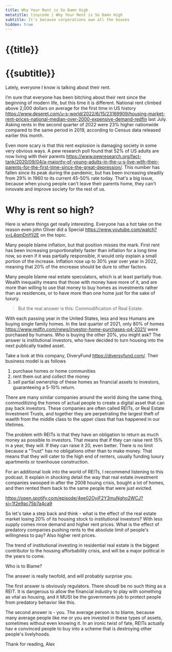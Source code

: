 ```yaml
---
title: Why Your Rent is So Damn High
metatitle: tinycode | Why Your Rent is So Damn High
subtitle: It's because corporations own all the houses
hidden: true
---
```


# {{title}}
# {{subtitle}}

Lately, everyone I know is talking about their rent.   

I’m sure that everyone has been bitching about their rent since the beginning of modern life, but this time it is different. National rent climbed above 2,000 dollars on average for the first time in US history https://www.deseret.com/u-s-world/2022/6/15/23169909/housing-market-rent-prices-national-median-over-2000-expensive-demand-redfin last July. Asking rents in the second quarter of 2022 were 23% higher nationwide compared to the same period in 2019, according to Census data released earlier this month.

Even more scary is that this rent explosion is damaging society in some very obvious ways. A pew research poll found that 52% of US adults are now living with their parents https://www.pewresearch.org/fact-tank/2020/09/04/a-majority-of-young-adults-in-the-u-s-live-with-their-parents-for-the-first-time-since-the-great-depression/. This number has fallen since its peak during the pandemic, but has been increasing steadily from 29% in 1960 to its current 45-50% rate today. That's a big issue, because when young people can't leave their parents home, they can't innovate and improve society for the rest of us.

# Why is rent so high? 
Here is where things get really interesting. Everyone has a hot take on the reason even john Oliver did a Special https://www.youtube.com/watch?v=L4qmDnYli2E on the topic. 

Many people blame inflation, but that position misses the mark. First rent has been increasing proportionaltely faster than inflation for a long time now, so even if it was partially responsible, it would only explain a small portion of the increase. Inflation rose up to 30% year over year in 2022, meaning that 20% of the encrease should be dure to other factors.

Many people blame real estate speculators, which is at least partially true. Wealth inequality means that those with money have more of it, and are more than willing to use that money to buy homes as investments rather than as residences, or to have more than one home just for the sake of luxury.

> But the real answer is this: Commodification of Real Estate.

With each passing year in the United States, less and less Humans are buying single family homes. In the last quarter of 2021, only 80% of homes https://www.redfin.com/news/investor-home-purchases-q4-2021/ were purchased by humans. Who is buying the other 20%, you might ask? The answer is institutional investors, who have decided to turn housing into the next publically traded asset.

Take a look at this company, DiveryFund https://diversyfund.com/. Their business model is as follows

1. purchase homes or home communities
2. rent them out and collect the money
3. sell partial ownership of these homes as financial assets to investors, guaranteeing a 5-10% return.

There are many similar companies around the world doing the same thing, commoditizing the homes of actual people to create a digital asset that can pay back investors. These companies are often called REITs, or Real Estate Investment Trusts, and together they are perpetrating the largest theft of waelth from the middle class to the upper class that has happened in our lifetimes. 

The problem with REITs is that they have an obligation to return as much money as possible to investors. That means that if they can raise rent 15% in a year, they will. If they can raise it 20, even better. There is no limit because a "Trust" has no obligations other than to make money. That means that they will cater to the high end of renters, usually funding luxury apartments or townhouse construction. 

For an additional look into the world of REITs, I recommend listening to this podcast. It explain in shocking detail the way that real estate investment companies swooped in after the 2008 houing crisis, bought a lot of homes, and then rented them back to the same people that were just evicted.

https://open.spotify.com/episode/4ee02OyjF2Y3muNgho2WCJ?si=1f2e9ac75b7a4ca9 

So let's take a step back and think - what is the effect of the real estate market losing 20% of its housing stock to institutional investors? With less supply comes mroe demand and higher rent prices. What is the effect of predatory companies pushing rents to the absolute limit of people's willingness to pay? Also higher rent prices.

The trend of institutional investing in residential real estate is the biggest contributor to the housing afforbability crisis, and will be a major political in the years to come.

Who is to Blame? 

The answer is really twofold, and will probably surprise you.

The first answer is obviously regulators. There shoudl be no such thing as a REIT. It is dangerous to allow the financial industry to play with something as vital as housing, and it MUSt be the governments job to protect people from predatory behavior like this.

The second answer is - you. The average person is to blame, because many average people like me or you are invested in these types of assets, sometimes without even knowing it. In an ironic twist of fate, REITs actually hav e convinced people to buy into a scheme that is destroying other people's livelyhoods.

Thank for reading, Alex

